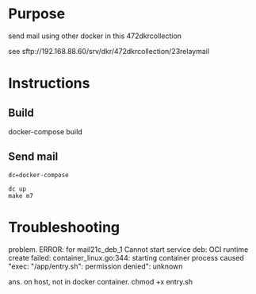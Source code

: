 # Purpose

send mail using other docker in this 472dkrcollection

see     sftp://192.168.88.60/srv/dkr/472dkrcollection/23relaymail

# Instructions

## Build

docker-compose build

## Send mail

```
dc=docker-compose

dc up
make m7

```


# Troubleshooting

problem.
    ERROR: for mail21c_deb_1  Cannot start service deb: OCI runtime create failed: container_linux.go:344: starting container process caused "exec: \"/app/entry.sh\": permission denied": unknown

ans.
    on host, not in docker container.
    chmod +x entry.sh


#
